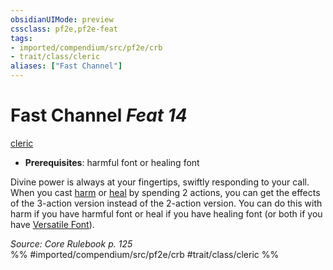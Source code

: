 ```yaml
---
obsidianUIMode: preview
cssclass: pf2e,pf2e-feat
tags:
- imported/compendium/src/pf2e/crb
- trait/class/cleric
aliases: ["Fast Channel"]
---
```

# Fast Channel  *Feat 14*  
[cleric](rules/traits/cleric.md)  

- **Prerequisites**: harmful font or healing font

Divine power is always at your fingertips, swiftly responding to your call. When you cast [harm](../spells/harm.md) or [heal](../spells/heal.md) by spending 2 actions, you can get the effects of the 3-action version instead of the 2-action version. You can do this with harm if you have harmful font or heal if you have healing font (or both if you have [Versatile Font](versatile-font.md)).

*Source: Core Rulebook p. 125*  
%% #imported/compendium/src/pf2e/crb #trait/class/cleric %%